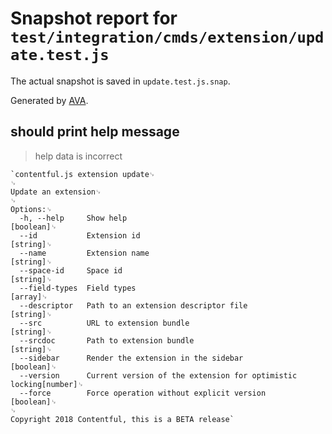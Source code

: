 # Snapshot report for `test/integration/cmds/extension/update.test.js`

The actual snapshot is saved in `update.test.js.snap`.

Generated by [AVA](https://ava.li).

## should print help message

> help data is incorrect

    `contentful.js extension update␊
    ␊
    Update an extension␊
    ␊
    Options:␊
      -h, --help     Show help                                             [boolean]␊
      --id           Extension id                                           [string]␊
      --name         Extension name                                         [string]␊
      --space-id     Space id                                               [string]␊
      --field-types  Field types                                             [array]␊
      --descriptor   Path to an extension descriptor file                   [string]␊
      --src          URL to extension bundle                                [string]␊
      --srcdoc       Path to extension bundle                               [string]␊
      --sidebar      Render the extension in the sidebar                   [boolean]␊
      --version      Current version of the extension for optimistic locking[number]␊
      --force        Force operation without explicit version              [boolean]␊
    ␊
    Copyright 2018 Contentful, this is a BETA release`
